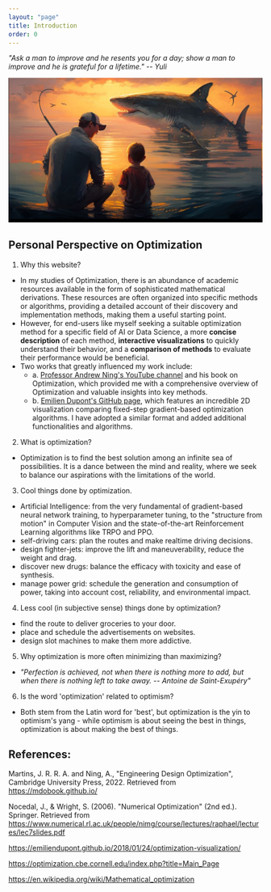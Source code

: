```yaml
---
layout: "page"
title: Introduction
order: 0
---
```

_"Ask a man to improve and he resents you for a day;_
_show a man to improve and he is grateful for a lifetime."_ 
_-- Yuli_

![fishing](/assets/images/fishing2.png)

## Personal Perspective on Optimization

1. Why this website?
- In my studies of Optimization, there is an abundance of academic resources available in the form of sophisticated mathematical derivations. These resources are often organized into specific methods or algorithms, providing a detailed account of their discovery and implementation methods, making them a useful starting point. 
- However, for end-users like myself seeking a suitable optimization method for a specific field of AI or Data Science, a more **concise description** of each method, **interactive visualizations** to quickly understand their behavior, and a **comparison of methods** to evaluate their performance would be beneficial.
- Two works that greatly influenced my work include:
  - a. [Professor Andrew Ning's YouTube channel](https://www.youtube.com/playlist?list=PLj6pNSgoumyfNUw0T_dOv5g6QzDf6tHmq) and his book on Optimization, which provided me with a comprehensive overview of Optimization and valuable insights into key methods.
  - b. [Emilien Dupont's GitHub page](https://emiliendupont.github.io/2018/01/24/optimization-visualization/), which features an incredible 2D visualization comparing fixed-step gradient-based optimization algorithms. I have adopted a similar format and added additional functionalities and algorithms.

2. What is optimization?
- Optimization is to find the best solution among an infinite sea of possibilities. It is a dance between the mind and reality, where we seek to balance our aspirations with the limitations of the world. 

3. Cool things done by optimization.
- Artificial Intelligence: from the very fundamental of gradient-based neural network training, to hyperparameter tuning, to the "structure from motion" in Computer Vision and the state-of-the-art Reinforcement Learning algorithms like TRPO and PPO.
- self-driving cars: plan the routes and make realtime driving decisions.
- design fighter-jets: improve the lift and maneuverability, reduce the weight and drag.
- discover new drugs: balance the efficacy with toxicity and ease of synthesis.
- manage power grid: schedule the generation and consumption of power, taking into account cost, reliability, and environmental impact.

4. Less cool (in subjective sense) things done by optimization?
- find the route to deliver groceries to your door.
- place and schedule the advertisements on websites.
- design slot machines to make them more addictive.

5. Why optimization is more often minimizing than maximizing?
- _"Perfection is achieved, not when there is nothing more to add, but when there is nothing left to take away. -- Antoine de Saint-Exupéry"_

6. Is the word 'optimization' related to optimism?
- Both stem from the Latin word for 'best', but optimization is the yin to optimism's yang - while optimism is about seeing the best in things, optimization is about making the best of things.

## References:
Martins, J. R. R. A. and Ning, A., "Engineering Design Optimization", Cambridge University Press, 2022. Retrieved from https://mdobook.github.io/

Nocedal, J., & Wright, S. (2006). "Numerical Optimization" (2nd ed.). Springer. Retrieved from https://www.numerical.rl.ac.uk/people/nimg/course/lectures/raphael/lectures/lec7slides.pdf

https://emiliendupont.github.io/2018/01/24/optimization-visualization/

https://optimization.cbe.cornell.edu/index.php?title=Main_Page

https://en.wikipedia.org/wiki/Mathematical_optimization



